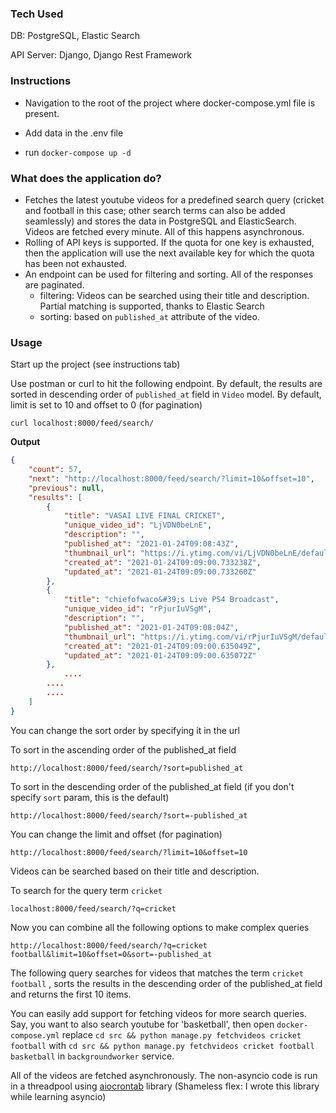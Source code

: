 

### Tech Used

DB: PostgreSQL, Elastic Search

API Server: Django, Django Rest Framework



### Instructions

- Navigation to the root of the project where docker-compose.yml file is present.
- Add data in the .env file

- run `docker-compose up -d`



### **What does the application do?**

- Fetches the latest youtube videos for a predefined search query (cricket and football in this case; other search terms can also be added seamlessly) and stores the data in PostgreSQL and ElasticSearch. Videos are fetched every minute. All of this happens asynchronous. 
- Rolling of API keys is supported. If the quota for one key is exhausted, then the application will use the next available key for which the quota has been not exhausted. 
- An endpoint can be used for filtering and sorting. All of the responses are paginated.
  - filtering: Videos can be searched using their title and description. Partial matching is supported, thanks to Elastic Search
  - sorting: based on `published_at` attribute of the video. 



### **Usage**

Start up the project (see instructions tab)

Use postman or curl to hit the following endpoint. By default, the results are sorted in descending order of  `published_at` field in `Video` model. By default, limit is set to 10 and offset to 0 (for pagination)

```
curl localhost:8000/feed/search/
```

**Output**

```json
{
    "count": 57,
    "next": "http://localhost:8000/feed/search/?limit=10&offset=10",
    "previous": null,
    "results": [
        {
            "title": "VASAI LIVE FINAL CRICKET",
            "unique_video_id": "LjVDN0beLnE",
            "description": "",
            "published_at": "2021-01-24T09:08:43Z",
            "thumbnail_url": "https://i.ytimg.com/vi/LjVDN0beLnE/default.jpg",
            "created_at": "2021-01-24T09:09:00.733238Z",
            "updated_at": "2021-01-24T09:09:00.733260Z"
        },
        {
            "title": "chiefofwaco&#39;s Live PS4 Broadcast",
            "unique_video_id": "rPjurIuVSgM",
            "description": "",
            "published_at": "2021-01-24T09:08:04Z",
            "thumbnail_url": "https://i.ytimg.com/vi/rPjurIuVSgM/default.jpg",
            "created_at": "2021-01-24T09:09:00.635049Z",
            "updated_at": "2021-01-24T09:09:00.635072Z"
        },
  			....
        ....
        ....
    ]
}
```



You can change the sort order by specifying it in the url

To sort in the ascending order of the published_at field

```
http://localhost:8000/feed/search/?sort=published_at
```



To sort in the descending order of the published_at field (if you don't specify `sort` param, this is the default)

```
http://localhost:8000/feed/search/?sort=-published_at
```



You can change the limit and offset (for pagination)

```
http://localhost:8000/feed/search/?limit=10&offset=10
```



Videos can be searched based on their title and description.

To search for the query term `cricket`

```
localhost:8000/feed/search/?q=cricket
```



Now you can combine all the following options to make complex queries

```
http://localhost:8000/feed/search/?q=cricket football&limit=10&offset=0&sort=-published_at
```

The following query searches for videos that matches the term `cricket football` , sorts the results in the descending order of the published_at field and returns the first 10 items.



You can easily add support for fetching videos for more search queries. Say, you want to also search youtube for 'basketball', then open `docker-compose.yml` replace `cd src && python manage.py fetchvideos cricket football` with `cd src && python manage.py fetchvideos cricket football basketball` in `backgroundworker` service.

All of the videos are fetched asynchronously. The non-asyncio code is run in a threadpool using [aiocrontab](https://github.com/bhaveshpraveen/aiocrontab) library (Shameless flex: I wrote this library while learning asyncio)


